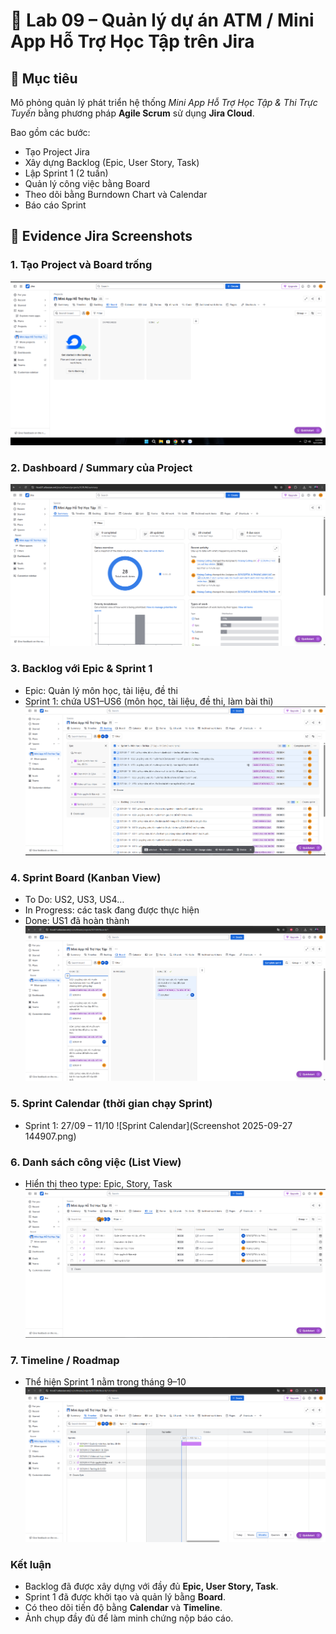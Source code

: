 
# 📌 Lab 09 – Quản lý dự án ATM / Mini App Hỗ Trợ Học Tập trên Jira

## 📝 Mục tiêu
Mô phỏng quản lý phát triển hệ thống *Mini App Hỗ Trợ Học Tập & Thi Trực Tuyến* bằng phương pháp **Agile Scrum** sử dụng **Jira Cloud**.

Bao gồm các bước:
- Tạo Project Jira
- Xây dựng Backlog (Epic, User Story, Task)
- Lập Sprint 1 (2 tuần)
- Quản lý công việc bằng Board
- Theo dõi bằng Burndown Chart và Calendar
- Báo cáo Sprint

## 📂 Evidence Jira Screenshots

### 1. Tạo Project và Board trống
![Project Board](board1.png)



### 2. Dashboard / Summary của Project
![Project Summary](summary.png)



### 3. Backlog với Epic & Sprint 1
- Epic: Quản lý môn học, tài liệu, đề thi
- Sprint 1: chứa US1–US6 (môn học, tài liệu, đề thi, làm bài thi)
![Backlog Sprint](backlog.png)



### 4. Sprint Board (Kanban View)
- To Do: US2, US3, US4…
- In Progress: các task đang được thực hiện
- Done: US1 đã hoàn thành
![Sprint Board](board.png)



### 5. Sprint Calendar (thời gian chạy Sprint)
- Sprint 1: 27/09 – 11/10
![Sprint Calendar](Screenshot 2025-09-27 144907.png)



### 6. Danh sách công việc (List View)
- Hiển thị theo type: Epic, Story, Task
![List View](list.png)



### 7. Timeline / Roadmap
- Thể hiện Sprint 1 nằm trong tháng 9–10
![Timeline View](timeline.png)



### Kết luận
- Backlog đã được xây dựng với đầy đủ **Epic, User Story, Task**.  
- Sprint 1 đã được khởi tạo và quản lý bằng **Board**.  
- Có theo dõi tiến độ bằng **Calendar** và **Timeline**.  
- Ảnh chụp đầy đủ để làm minh chứng nộp báo cáo.

